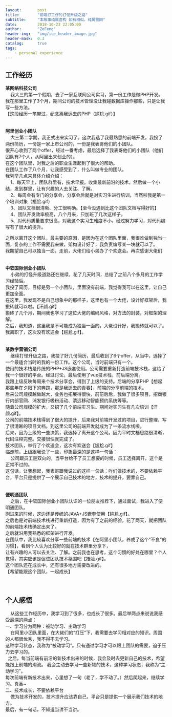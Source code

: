 ```yaml
---
layout:       post
title:        "前端打工仔的打怪升级之路"
subtitle:     "本故事纯属虚构 如有相似，纯属雷同"
date:         2018-10-23 22:05:00
author:       "ZeFeng"
header-img:   "img/ice_header_image.jpg"
header-mask:  0.3
catalog:      true
tags:
    - personal_experience
---
```


## 工作经历
<b>某网络科技公司</b><br />
&nbsp;&nbsp;&nbsp;&nbsp;我大三的第一个假期，去了一家互联网公司实习，第一份工作是做PHP开发。<br />
我在那里工作了3个月，期间公司的技术管理没让我碰数据库操作那些，只是让我写一些方法。<br />
【这段经历一笔带过，纪念离我远去的PHP（尴尬.gif）】<br />
<br />
<br />
<b>阿里创业小团队</b><br />
&nbsp;&nbsp;&nbsp;&nbsp;大三第二学期，我正式出来实习了。这次我选了我最熟悉的前端开发，我投了两份简历，一份是一家上市公司的，一份是我表哥他们的小团队。<br />
很开心收到了两个offer，经过一番考虑，最后选择了我表哥他们的小团队（他们团队有7个人，从阿里出来创业的）。<br />
在这个团队里，对我之后的职业生涯起到了很大的帮助。<br />
在团队工作了八个月，让我感受到了，什么叫做专业的团队。<br />
我列举几点来具体介绍介绍：<br />
&nbsp;&nbsp;&nbsp;&nbsp;1、每天早上，团队群里有，技术早报。收集最新前沿的技术，然后做一个小结，发到群里，让有兴趣的人去关注、了解。<br />
&nbsp;&nbsp;&nbsp;&nbsp;2、每周会有专门的分享会，分享会后就是对实习生进行培训，当然啦我是第一个培训对象（捂脸.gif）<br />
&nbsp;&nbsp;&nbsp;&nbsp;3、团队文档很清晰、分工很明确。【至今没遇到比这个团队文档写得好的】<br />
&nbsp;&nbsp;&nbsp;&nbsp;4、团队开发效率极高，八个月来，只加班了几次这样子。<br />
&nbsp;&nbsp;&nbsp;&nbsp;5、对代码质量要求很高，对我这个实习生难度不小，经过努力学习，对代码编写有了很大的提升。<br />

之所以离开这个团队，最主要的原因，是因为在这个团队里面，我很难做到独当一面，复杂的工作不需要我来做，架构设计好了，我负责编写某一块就可以了。<br />
我期望自己可以独当一面，走前，大佬们给小弟办了个欢送会。再次感谢大佬们<br />
<br />
<br />
<b>中软国际创业小团队</b><br />
&nbsp;&nbsp;&nbsp;&nbsp;小弟的打怪升级道路还在继续，花了几天时间，总结了之前八个多月的工作学习经验后。<br />
我投了简历，目标是另一个小团队，里面没有前端，我觉得我可以在这里，让自己更加全面。<br />
在这里，我发现不是自己想象中的那样子，这里也有一个大佬，设计好框架后，我搬砖就可以啦。【汗颜.gif】<br />
搬砖了几个月，期间我也学习了这位大佬的编码风格，对方法的封装，对框架的理解。<br />
之后，我知道，这里我是不可能成为独当一面的，大佬设计好，我搬砖就可以了。我离职了，这次没有欢送会【尴尬.gif】。<br />
<br />
<br />
<b>某数字营销公司</b><br />
&nbsp;&nbsp;&nbsp;&nbsp;继续打怪升级之路，我投了好几份简历，最后收到了6个offer，从当中，选择了一个最适合当时的我的一份工作。这个公司，当时前端只有一个。<br />
使用的技术栈是传统的PHP+JS嵌套使用。公司需要重新打造前端技术栈，这给了我一个很好的平台。经过讨论，最后使用了vue技术栈，前后端分离。<br />
我跟上级反映每周来个技术分享会，得到了上级的支持。后端的分享PHP【想起那些年在夕阳下的奔跑，那是我逝去的青春】，前端的分享前端的技术。<br />
后来公司规模越做越大，业务也拓展得很快，前前后后，我做了很多项目，招商银行内部官网、浦发银行吸粉活动、清远移动智能预约系统等等。<br />
随着公司规模的扩大，又招了几个前端实习生。期间对实习生有几次培训【汗颜.gif】。<br />
公司的前端技术栈得到了很大的提升，后来我对前端开发过的项目，进行整理，写了很清晰的项目文档。到这里公司的前端开发就成为了一条流水线啦。<br />
后来，因为上级的一些决策，我选择了离开这个公司。因为平时文档思路很清晰，代码注释完整。交接很快就完成了。<br />
技术团队，举行了个欢送会，这次有欢送会【尴尬.gif】<br />
临走前，上级跟我说了一些，印象最深的是这样一句话：<br />
&nbsp;&nbsp;&nbsp;&nbsp;公司跟员工是双向的，当平台给不了员工想要的时候，员工选择离开，这个是正常不过的。<br />
这句话，让我想起，我表哥跟我说过的这样一句话：咋们做技术的，不要依赖平台，平台只是提供了一个展示自己技术的地方，技术的提升，要靠自己。<br />
<br />
<br />
<b>便明通团队</b><br />
&nbsp;&nbsp;&nbsp;&nbsp;之后，在中软国际创业小团队认识的一位朋友推荐下，通过面试，我进入了便明通团队。<br />
刚进来的时候，这边还是传统的JAVA+JS嵌套使用【尴尬.gif】。<br />
之后也是对前端技术栈进行重新打造，因为有了之前的经验，花了两天，就把团队的前端技术栈确定出来了。<br />
之后就沿用我熟悉的框架进行开发。<br />
在团队中，我比较喜欢分享一些前端的技术【在阿里小团队，养成了这个"不良"的习惯】，看到个人认为比较好的就在技术群里分享下，<br />
让有兴趣的人可以去关注、了解。之前我也在思考，这个习惯的好处在哪里？个人觉得，其实应该是促进团队技术氛围吧【捂脸.gif】。<br />
这个团队还在成长中，还有很多地方需要改进的。<br />
【希望能跟这个团队，一起成长】<br />
<br />
<br />

## 个人感悟
&nbsp;&nbsp;&nbsp;&nbsp;从这些工作经历中，我学习到了很多，也成长了很多。最后举两点来说说我感受最深的两点：<br />
一、学习分为两种：被动学习、主动学习<br />
&nbsp;&nbsp;&nbsp;&nbsp;在阿里小团队里面，在大佬们的“打压”下，我需要去学习相对应的知识。周围的人都很优秀，我不得不去学习。<br />
这种学习状态，我称为“被动学习”。只有通过学习才可以跟上团队的需要，迫于压力去学习的。<br />
&nbsp;&nbsp;之后，每当前端有前沿的新技术出来的时候，我会及时去更新自己的技术，希望能跟上前端的潮流。
我会主动去学习一些新颖的技术，这种学习状态，我称为“主动学习”。<br />
每次前端有新技术出来，心里想了一句（老了，学不动了。）然后爬起来，继续学习。真香~<br />
二、技术成长，不要依赖平台<br />
&nbsp;&nbsp;&nbsp;&nbsp;做为技术开发的，技术提升应该靠自己，平台只是提供一个展示我们技术的地方。<br />
最后，有一句话，不知道当讲不当讲。<br />
<br />
<br />
<br />
<br />
<br />
<br />
<br />
<br />
~~~~~~~~~~~~~还是讲吧，不要老油条，要保持初心，做技术的，要始终保持自己的竞争力。<br />












